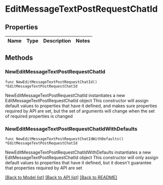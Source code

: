 # EditMessageTextPostRequestChatId

## Properties

Name | Type | Description | Notes
------------ | ------------- | ------------- | -------------

## Methods

### NewEditMessageTextPostRequestChatId

`func NewEditMessageTextPostRequestChatId() *EditMessageTextPostRequestChatId`

NewEditMessageTextPostRequestChatId instantiates a new EditMessageTextPostRequestChatId object
This constructor will assign default values to properties that have it defined,
and makes sure properties required by API are set, but the set of arguments
will change when the set of required properties is changed

### NewEditMessageTextPostRequestChatIdWithDefaults

`func NewEditMessageTextPostRequestChatIdWithDefaults() *EditMessageTextPostRequestChatId`

NewEditMessageTextPostRequestChatIdWithDefaults instantiates a new EditMessageTextPostRequestChatId object
This constructor will only assign default values to properties that have it defined,
but it doesn't guarantee that properties required by API are set


[[Back to Model list]](../README.md#documentation-for-models) [[Back to API list]](../README.md#documentation-for-api-endpoints) [[Back to README]](../README.md)


